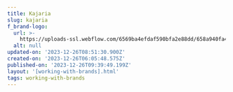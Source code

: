 ```yaml
---
title: Kajaria
slug: kajaria
f_brand-logo:
  url: >-
    https://uploads-ssl.webflow.com/6569ba4efdaf590bfa2e88dd/658a940fa496f897ff096b4b_Kajaria.png
  alt: null
updated-on: '2023-12-26T08:51:30.900Z'
created-on: '2023-12-26T06:05:48.575Z'
published-on: '2023-12-26T09:39:49.199Z'
layout: '[working-with-brands].html'
tags: working-with-brands
---
```




